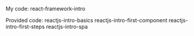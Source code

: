 My code: react-framework-intro

Provided code:
reactjs-intro-basics
reactjs-intro-first-component
reactjs-intro-first-steps
reactjs-intro-spa
